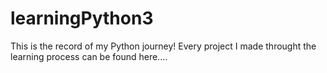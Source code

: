 # learningPython3
This is the record of my Python journey! Every project I made throught the learning process can be found here....
